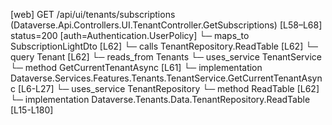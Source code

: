 [web] GET /api/ui/tenants/subscriptions  (Dataverse.Api.Controllers.UI.TenantController.GetSubscriptions)  [L58–L68] status=200 [auth=Authentication.UserPolicy]
  └─ maps_to SubscriptionLightDto [L62]
  └─ calls TenantRepository.ReadTable [L62]
  └─ query Tenant [L62]
    └─ reads_from Tenants
  └─ uses_service TenantService
    └─ method GetCurrentTenantAsync [L61]
      └─ implementation Dataverse.Services.Features.Tenants.TenantService.GetCurrentTenantAsync [L6-L27]
  └─ uses_service TenantRepository
    └─ method ReadTable [L62]
      └─ implementation Dataverse.Tenants.Data.TenantRepository.ReadTable [L15-L180]

